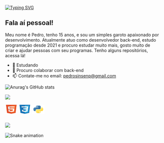 [![Typing SVG](https://readme-typing-svg.demolab.com?font=Caveat&weight=600&size=25&duration=4000&pause=1000&color=244AF7&random=false&width=435&lines=Ol%C3%A1%2C+me+chamo+Pedro;Gosto+de+programar;E+procuro+colaborar+com+back-end)](https://git.io/typing-svg)

## Fala aí pessoal!
Meu nome é Pedro, tenho 15 anos, e sou um simples garoto apaixonado por desenvolvimento. Atualmente atuo como desenvolvedor back-end, estudo programação desde 2021 e procuro estudar muito mais, gosto muito de criar e ajudar pessoas com seu programas. Tenho alguns repositórios, acessa lá!

- 🌱 Estudando
- 👯 Procuro colaborar com back-end
- 📫 Contate-me no email: pedrosinsenp@gmail.com

![Anurag's GitHub stats](https://github-readme-stats.vercel.app/api?username=pedrosinsenp&show_icons=true&theme=transparent)

<a href="https://github.com/pedrosinsenp">
  <img height=200 align="center" src="https://github-readme-stats.vercel.app/api/top-langs?username=pedrosinsenp&layout=compact&langs_count=8&card_width=320" />
</a>

<div style="display: inline_block"><br>
  <img align="center" alt="Pedro-HTML" height="30" width="40" src="https://raw.githubusercontent.com/devicons/devicon/master/icons/html5/html5-original.svg">
  <img align="center" alt="Pedro-CSS" height="30" width="40" src="https://raw.githubusercontent.com/devicons/devicon/master/icons/css3/css3-original.svg">
  <img align="center" alt="Pedro-Python" height="30" width="40" src="https://raw.githubusercontent.com/devicons/devicon/master/icons/python/python-original.svg">
</div>

 ##

<div> 
  <a href="https://www.instagram.com/pontos2_/" target="_blank" rel="external"><img src="https://img.shields.io/badge/-Instagram-%23E4405F?style=for-the-badge&logo=instagram&logoColor=white" target="_blank" rel="extenal"></a>
</div>

![Snake animation](https://github.com/danielbped/danielbped/blob/output/github-contribution-grid-snake.svg)
